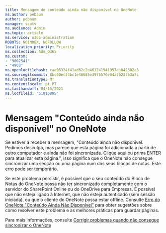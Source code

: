 ```yaml
---
title: Mensagem de conteúdo ainda não disponível no OneNote
ms.author: pebaum
author: pebaum
manager: scotv
ms.audience: Admin
ms.topic: article
ms.service: o365-administration
ROBOTS: NOINDEX, NOFOLLOW
localization_priority: Priority
ms.collection: Adm_O365
ms.custom:
- "9002541"
- "4908"
ms.openlocfilehash: caa96324f41ad62c2e461241941957aa042602a3
ms.sourcegitcommit: 8bc60ec34bc1e40685e3976576e04a2623f63a7c
ms.translationtype: MT
ms.contentlocale: pt-PT
ms.lasthandoff: 04/15/2021
ms.locfileid: "51816895"
---
```

# <a name="content-not-yet-available-message-in-onenote"></a>Mensagem "Conteúdo ainda não disponível" no OneNote

Se estiver a receber a mensagem, "Conteúdo ainda não disponível. Pedimos desculpa, mas parece que esta página foi adicionada a partir de outro computador e ainda não foi sincronizada. Clique aqui ou prima ENTER para atualizar esta página.", isso significa que o OneNote não consegue sincronizar uma secção ou uma página num dos seus blocos de notas. Este erro pode ser temporário.

Se este problema persistir, é possível que o seu conteúdo do Bloco de Notas do OneNote possa não ter sincronizado completamente com o servidor do SharePoint Online ou do OneDrive para Empresas. É possível que não esteja ligado à Internet, que não esteja autenticado (sem sessão iniciada), ou que o cliente do OneNote possa estar offline. Consulte [Erro do OneNote "Conteúdo Ainda Não Disponível"](https://docs.microsoft.com/office/troubleshoot/onenote/onenote-error-content-not-yet-available) para obter sugestões sobre como resolver este problema e as melhores práticas para guardar páginas.

Para mais informações, consulte [Corrigir problemas quando não consegue sincronizar o OneNote](https://support.office.com/article/Fix-issues-when-you-can-t-sync-OneNote-299495ef-66d1-448f-90c1-b785a6968d45)
